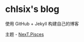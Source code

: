 # chlsix's blog

使用 GitHub + Jekyll 构建自己的博客

主题 - [NexT.Pisces](https://github.com/simpleyyt/jekyll-theme-next)
